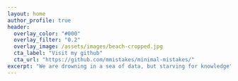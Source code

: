 ```yaml
---
layout: home
author_profile: true
header:
  overlay_color: "#000"
  overlay_filter: "0.2"
  overlay_image: /assets/images/beach-cropped.jpg
  cta_label: "Visit my github"
  cta_url: "https://github.com/mmistakes/minimal-mistakes/"
excerpt: "We are drowning in a sea of data, but starving for knowledge"
---
```

